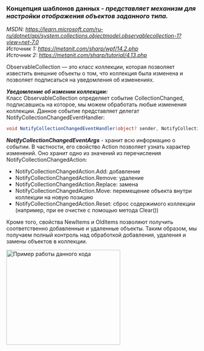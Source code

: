 ### Концепция шаблонов данных - *представляет механизм для настройки отображения объектов заданного типа.* 

*MSDN: https://learn.microsoft.com/ru-ru/dotnet/api/system.collections.objectmodel.observablecollection-1?view=net-7.0* <br>
*Источник 1: https://metanit.com/sharp/wpf/14.2.php* <br>
*Источник 2: https://metanit.com/sharp/tutorial/4.13.php* <br>

ObservableCollection — это класс коллекции, которая позволяет известить внешние объекты о том, что коллекция была изменена и позволяет подписаться на уведомления об изменениях.

___Уведомление об измении коллекции:___ <br>
Класс ObservableCollection определяет событие CollectionChanged, подписавшись на которое, мы можем обработать любые изменения коллекции. Данное событие представляет делегат NotifyCollectionChangedEventHandler:
~~~C#
void NotifyCollectionChangedEventHandler(object? sender, NotifyCollectionChangedEventArgs e);
~~~

___NotifyCollectionChangedEventArgs___ - хранит всю информацию о событии. В частности, его свойство Action позволяет узнать характер изменений. Оно хранит одно из значений из перечисления NotifyCollectionChangedAction: <br>
* NotifyCollectionChangedAction.Add: добавление
* NotifyCollectionChangedAction.Remove: удаление
* NotifyCollectionChangedAction.Replace: замена
* NotifyCollectionChangedAction.Move: перемещение объекта внутри коллекции на новую позицию
* NotifyCollectionChangedAction.Reset: сброс содержимого коллекции (например, при ее очистке с помощью метода Clear()) <br>

Кроме того, свойства NewItems и OldItems позволяют получить соответственно добавленные и удаленные объекты. Таким образом, мы получаем полный контроль над обработкой добавления, удаления и замены объектов в коллекции. <br>

<img src="img/Data1.png" align="left" alt="Пример работы данного кода" width="300" height="250">
